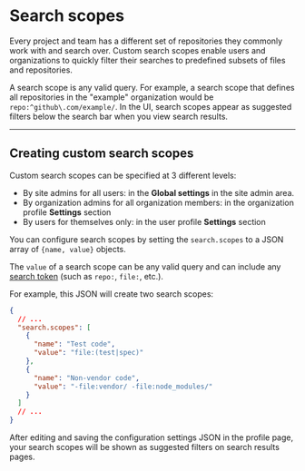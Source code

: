 # Search scopes

Every project and team has a different set of repositories they commonly work with and search over. Custom search scopes enable users and organizations to quickly filter their searches to predefined subsets of files and repositories.

A search scope is any valid query. For example, a search scope that defines all repositories in the "example" organization would be `repo:^github\.com/example/`. In the UI, search scopes appear as suggested filters below the search bar when you view search results.

---

## Creating custom search scopes

Custom search scopes can be specified at 3 different levels:

- By site admins for all users: in the **Global settings** in the site admin area.
- By organization admins for all organization members: in the organization profile **Settings** section
- By users for themselves only: in the user profile **Settings** section

You can configure search scopes by setting the `search.scopes` to a JSON array of `{name, value}` objects.

The `value` of a search scope can be any valid query and can include any [search token](queries.md) (such as `repo:`, `file:`, etc.).

For example, this JSON will create two search scopes:

```json
{
  // ...
  "search.scopes": [
    {
      "name": "Test code",
      "value": "file:(test|spec)"
    },
    {
      "name": "Non-vendor code",
      "value": "-file:vendor/ -file:node_modules/"
    }
  ]
  // ...
}
```

After editing and saving the configuration settings JSON in the profile page, your search scopes will be shown as suggested filters on search results pages.
